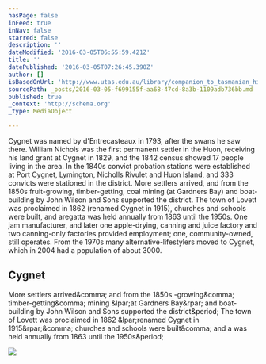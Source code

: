 ```yaml
---
hasPage: false
inFeed: true
inNav: false
starred: false
description: ''
dateModified: '2016-03-05T06:55:59.421Z'
title: ''
datePublished: '2016-03-05T07:26:45.390Z'
author: []
isBasedOnUrl: 'http://www.utas.edu.au/library/companion_to_tasmanian_history/C/Cygnet.htm'
sourcePath: _posts/2016-03-05-f699155f-aa68-47cd-8a3b-1109adb736bb.md
published: true
_context: 'http://schema.org'
_type: MediaObject

---
```

Cygnet was named by d'Entrecasteaux in 1793, after the swans he saw there. William Nichols was the first permanent settler in the Huon, receiving his land grant at Cygnet in 1829, and the 1842 census showed 17 people living in the area. In the 1840s convict probation stations were established at Port Cygnet, Lymington, Nicholls Rivulet and Huon Island, and 333 convicts were stationed in the district.
More settlers arrived, and from the 1850s fruit-growing, timber-getting, coal mining (at Gardners Bay) and boat-building by John Wilson and Sons supported the district. The town of Lovett was proclaimed in 1862 (renamed Cygnet in 1915), churches and schools were built, and aregatta was held annually from 1863 until the 1950s. One jam manufacturer, and later one apple-drying, canning and juice factory and two canning-only factories provided employment; one, community-owned, still operates. From the 1970s many alternative-lifestylers moved to Cygnet, which in 2004 had a population of about 3000\.

<article style=""><h1>Cygnet</h1><p>More settlers arrived&amp;comma; and from the 1850s -growing&amp;comma; timber-getting&amp;comma; mining &amp;lpar;at Gardners Bay&amp;rpar; and boat-building by John Wilson and Sons supported the district&amp;period; The town of Lovett was proclaimed in 1862 &amp;lpar;renamed Cygnet in 1915&amp;rpar;&amp;comma; churches and schools were built&amp;comma; and a was held annually from 1863 until the 1950s&amp;period;</p><img src="http://www.utas.edu.au/library/companion_to_tasmanian_history/C/images/Cygnet.jpg" /></article>